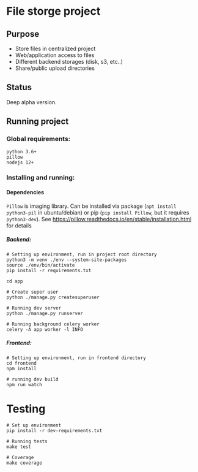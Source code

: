# File storge project
## Purpose
* Store files in centralized project
* Web/application access to files
* Different backend storages (disk, s3, etc..)
* Share/public upload directories

## Status
Deep alpha version.

## Running project
### Global requirements:
```
python 3.6+
pillow
nodejs 12+
```

### Installing and running:

#### Dependencies
`Pillow` is imaging library. Can be installed via package
(`apt install python3-pil` in ubuntu/debian) or
pip (`pip install Pillow`, but it requires `python3-dev`).
See https://pillow.readthedocs.io/en/stable/installation.html for details

##### Backend:
```
# Setting up environment, run in project root directory
python3 -m venv ./env --system-site-packages
source ./env/bin/activate
pip install -r requirements.txt

cd app

# Create super user
python ./manage.py createsuperuser

# Running dev server
python ./manage.py runserver

# Running background celery worker
celery -A app worker -l INFO
```

##### Frontend:
```
# Setting up environment, run in frontend directory
cd frontend
npm install

# running dev build
npm run watch
```


# Testing
```
# Set up environment
pip install -r dev-requirements.txt

# Running tests
make test

# Coverage
make coverage
```
